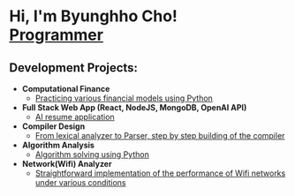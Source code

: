 <h1>Hi, I'm Byunghho Cho! <br/><a href="https://github.com/YOUR_GITHUB_USERNAME">Programmer</a> 
<h2>Development Projects:</h2>

- <b>Computational Finance</b>
  - [Practicing various financial models using Python](https://github.com/bycho-sbu/computational_finance)
- <b>Full Stack Web App (React, NodeJS, MongoDB, OpenAI API)</b>
  - [AI resume application]([https://github.com/YOUR_GITHUB_USERNAME/Image-Analysis-Middleware](https://github.com/bycho-sbu/cse416_web_application))
- <b>Compiler Design</b>
  - [From lexical analyzer to Parser, step by step building of the compiler](https://github.com/bycho-sbu/Compiler_Design)
- <b>Algorithm Analysis</b>
  - [Algorithm solving using Python](https://github.com/bycho-sbu/Algorithm_Analysis)
- <b>Network(Wifi) Analyzer</b>
  - [Straightforward implementation of the performance of Wifi networks under various conditions](https://github.com/bycho-sbu/wifi_analyzer)
